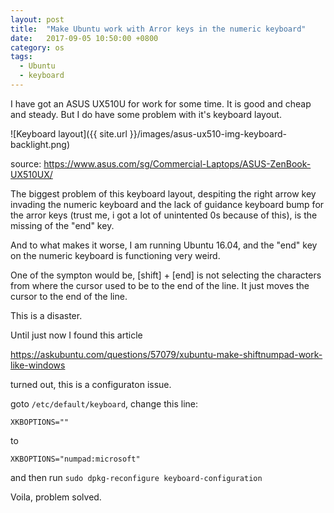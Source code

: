 ```yaml
---
layout: post
title:  "Make Ubuntu work with Arror keys in the numeric keyboard"
date:   2017-09-05 10:50:00 +0800
category: os
tags: 
  - Ubuntu
  - keyboard
---
```



I have got an ASUS UX510U for work for some time. It is good and cheap and steady. But I do have some problem with it's keyboard layout. 

![Keyboard layout]({{ site.url }}/images/asus-ux510-img-keyboard-backlight.png)

source: https://www.asus.com/sg/Commercial-Laptops/ASUS-ZenBook-UX510UX/

The biggest problem of this keyboard layout, despiting the right arrow key invading the numeric keyboard and the lack of 
guidance keyboard bump for the arror keys (trust me, i got a lot of unintented 0s because of this),  is the missing of the "end" key.


And to what makes it worse, I am running Ubuntu 16.04, and the "end" key on the numeric keyboard is functioning very weird.

One of the sympton would be, [shift] + [end] is not selecting the characters from where the cursor used to be to the end of the line. 
It just moves the cursor to the end of the line.

This is a disaster.

Until just now I found this article 

https://askubuntu.com/questions/57079/xubuntu-make-shiftnumpad-work-like-windows

turned out, this is a configuraton issue.

goto `/etc/default/keyboard`, change this line:

```
XKBOPTIONS=""
```

to

```
XKBOPTIONS="numpad:microsoft"
```

and then run `sudo dpkg-reconfigure keyboard-configuration`


Voila, problem solved.

